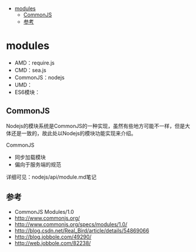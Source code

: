 <!-- TOC -->

- [modules](#modules)
    - [CommonJS](#commonjs)
    - [参考](#参考)

<!-- /TOC -->


# modules

- AMD：require.js
- CMD：sea.js
- CommonJS：nodejs
- UMD：
- ES6模块：

## CommonJS

Nodejs的模块系统是CommonJS的一种实现，虽然有些地方可能不一样，但是大体还是一致的，故此处以Nodejs的模块功能实现来介绍。

CommonJS
- 同步加载模块
- 偏向于服务端的规范

详细可见：nodejs/api/module.md笔记

## 参考

- CommonJS Modules/1.0
- http://www.commonjs.org/
- http://www.commonjs.org/specs/modules/1.0/
- http://blog.csdn.net/Real_Bird/article/details/54869066
- http://blog.jobbole.com/49290/
- http://web.jobbole.com/82238/